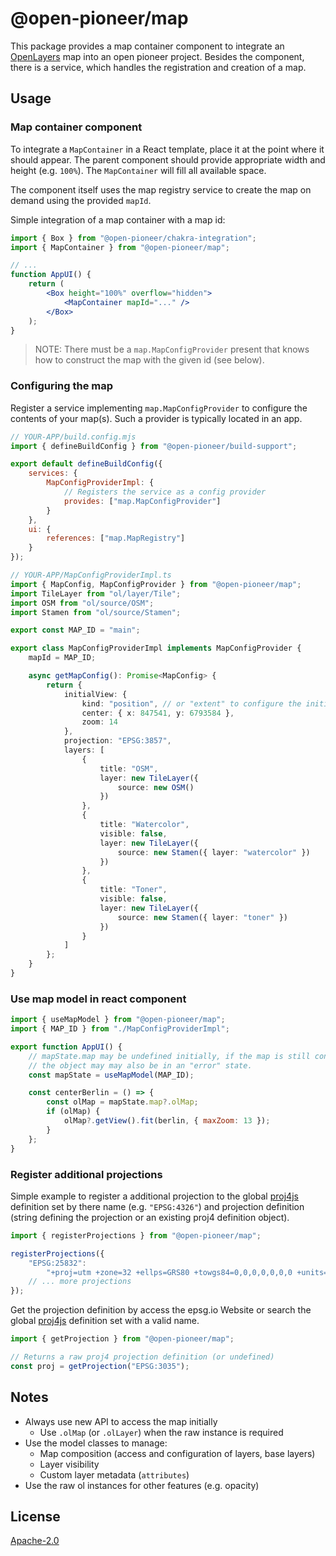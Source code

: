 # @open-pioneer/map

This package provides a map container component to integrate an [OpenLayers](https://openlayers.org/) map into an open pioneer project. Besides the component, there is a service, which handles the registration and creation of a map.

## Usage

### Map container component

To integrate a `MapContainer` in a React template, place it at the point where it should appear.
The parent component should provide appropriate width and height (e.g. `100%`).
The `MapContainer` will fill all available space.

The component itself uses the map registry service to create the map on demand using the provided `mapId`.

Simple integration of a map container with a map id:

```jsx
import { Box } from "@open-pioneer/chakra-integration";
import { MapContainer } from "@open-pioneer/map";

// ...
function AppUI() {
    return (
        <Box height="100%" overflow="hidden">
            <MapContainer mapId="..." />
        </Box>
    );
}
```

> NOTE: There must be a `map.MapConfigProvider` present that knows how to construct the map with the given id (see below).

### Configuring the map

Register a service implementing `map.MapConfigProvider` to configure the contents of your map(s). Such a provider is typically located in an app.

```js
// YOUR-APP/build.config.mjs
import { defineBuildConfig } from "@open-pioneer/build-support";

export default defineBuildConfig({
    services: {
        MapConfigProviderImpl: {
            // Registers the service as a config provider
            provides: ["map.MapConfigProvider"]
        }
    },
    ui: {
        references: ["map.MapRegistry"]
    }
});
```

```ts
// YOUR-APP/MapConfigProviderImpl.ts
import { MapConfig, MapConfigProvider } from "@open-pioneer/map";
import TileLayer from "ol/layer/Tile";
import OSM from "ol/source/OSM";
import Stamen from "ol/source/Stamen";

export const MAP_ID = "main";

export class MapConfigProviderImpl implements MapConfigProvider {
    mapId = MAP_ID;

    async getMapConfig(): Promise<MapConfig> {
        return {
            initialView: {
                kind: "position", // or "extent" to configure the initial extent
                center: { x: 847541, y: 6793584 },
                zoom: 14
            },
            projection: "EPSG:3857",
            layers: [
                {
                    title: "OSM",
                    layer: new TileLayer({
                        source: new OSM()
                    })
                },
                {
                    title: "Watercolor",
                    visible: false,
                    layer: new TileLayer({
                        source: new Stamen({ layer: "watercolor" })
                    })
                },
                {
                    title: "Toner",
                    visible: false,
                    layer: new TileLayer({
                        source: new Stamen({ layer: "toner" })
                    })
                }
            ]
        };
    }
}
```

### Use map model in react component

```js
import { useMapModel } from "@open-pioneer/map";
import { MAP_ID } from "./MapConfigProviderImpl";

export function AppUI() {
    // mapState.map may be undefined initially, if the map is still configuring.
    // the object may may also be in an "error" state.
    const mapState = useMapModel(MAP_ID);

    const centerBerlin = () => {
        const olMap = mapState.map?.olMap;
        if (olMap) {
            olMap?.getView().fit(berlin, { maxZoom: 13 });
        }
    };
}
```

### Register additional projections

Simple example to register a additional projection to the global [proj4js](https://github.com/proj4js/proj4js) definition set by there name (e.g. `"EPSG:4326"`) and projection definition (string defining the projection or an existing proj4 definition object).

```ts
import { registerProjections } from "@open-pioneer/map";

registerProjections({
    "EPSG:25832":
        "+proj=utm +zone=32 +ellps=GRS80 +towgs84=0,0,0,0,0,0,0 +units=m +no_defs +type=crs"
    // ... more projections
});
```

Get the projection definition by access the epsg.io Website or search the global [proj4js](https://github.com/proj4js/proj4js) definition set with a valid name.

```ts
import { getProjection } from "@open-pioneer/map";

// Returns a raw proj4 projection definition (or undefined)
const proj = getProjection("EPSG:3035");
```

## Notes

-   Always use new API to access the map initially
    -   Use `.olMap` (or `.olLayer`) when the raw instance is required
-   Use the model classes to manage:
    -   Map composition (access and configuration of layers, base layers)
    -   Layer visibility
    -   Custom layer metadata (`attributes`)
-   Use the raw ol instances for other features (e.g. opacity)

## License

[Apache-2.0](https://www.apache.org/licenses/LICENSE-2.0)
